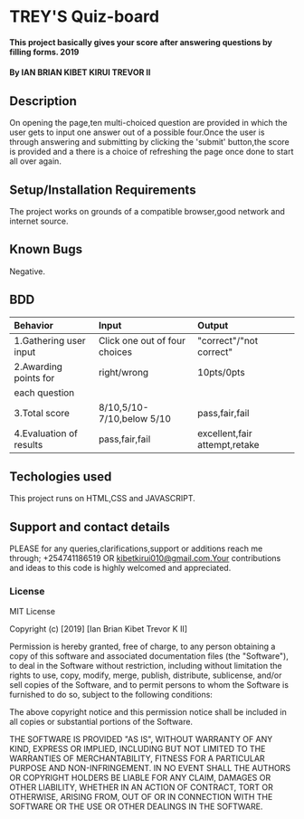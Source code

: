 # TREY'S Quiz-board
#### This project basically gives your score after answering questions by filling forms. 2019
#### By **IAN BRIAN KIBET KIRUI TREVOR II**
## Description
On opening the page,ten multi-choiced question are provided in which the user gets to input one answer out of a possible four.Once the user is through answering and submitting by clicking the 'submit' button,the score is   provided and a there is a choice of refreshing the page once done to start all over again.
## Setup/Installation Requirements
The project works on grounds of a compatible browser,good network and internet source.
## Known Bugs
Negative.
## BDD

| Behavior             | Input                        | Output                      |
| :--------------------| :----------------------------| :---------------------------|
| 1.Gathering user input | Click one out of four choices| "correct"/"not correct"     |
| 2.Awarding points for  |right/wrong                   |  10pts/0pts                 |
| each question        |                              |                             |
| 3.Total score          | 8/10,5/10-7/10,below 5/10    | pass,fair,fail               |
|  4.Evaluation of results | pass,fair,fail               | excellent,fair attempt,retake |
## Techologies used
This project runs on HTML,CSS and JAVASCRIPT.
## Support and contact details
 PLEASE for any queries,clarifications,support or additions reach me through; +254741186519 OR kibetkirui010@gmail.com.Your contributions and ideas to this code is highly welcomed and appreciated.

### License
 MIT License

 Copyright (c) [2019] [Ian Brian Kibet Trevor K II]

 Permission is hereby granted, free of charge, to any person obtaining a copy of this software and associated documentation files (the "Software"), to deal in the Software without restriction, including without limitation the rights to use, copy, modify, merge, publish, distribute, sublicense, and/or sell copies of the Software, and to permit persons to whom the Software is furnished to do so, subject to the following conditions:

 The above copyright notice and this permission notice shall be included in all copies or substantial portions of the Software.

 THE SOFTWARE IS PROVIDED "AS IS", WITHOUT WARRANTY OF ANY KIND, EXPRESS OR IMPLIED, INCLUDING BUT NOT LIMITED TO THE WARRANTIES OF MERCHANTABILITY, FITNESS FOR A PARTICULAR PURPOSE AND NON-INFRINGEMENT. IN NO EVENT SHALL THE AUTHORS OR COPYRIGHT HOLDERS BE LIABLE FOR ANY CLAIM, DAMAGES OR OTHER LIABILITY, WHETHER IN AN ACTION OF CONTRACT, TORT OR OTHERWISE, ARISING FROM, OUT OF OR IN CONNECTION WITH THE SOFTWARE OR THE USE OR OTHER DEALINGS IN THE SOFTWARE.

